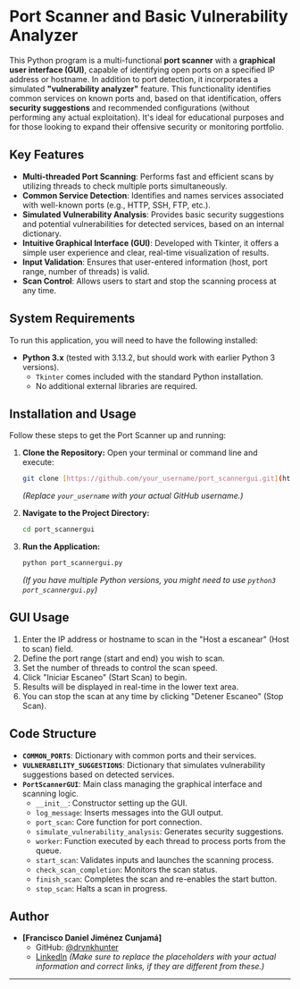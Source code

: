 # Port Scanner and Basic Vulnerability Analyzer

This Python program is a multi-functional **port scanner** with a **graphical user interface (GUI)**, capable of identifying open ports on a specified IP address or hostname. In addition to port detection, it incorporates a simulated **"vulnerability analyzer"** feature. This functionality identifies common services on known ports and, based on that identification, offers **security suggestions** and recommended configurations (without performing any actual exploitation). It's ideal for educational purposes and for those looking to expand their offensive security or monitoring portfolio.

## Key Features

* **Multi-threaded Port Scanning**: Performs fast and efficient scans by utilizing threads to check multiple ports simultaneously.
* **Common Service Detection**: Identifies and names services associated with well-known ports (e.g., HTTP, SSH, FTP, etc.).
* **Simulated Vulnerability Analysis**: Provides basic security suggestions and potential vulnerabilities for detected services, based on an internal dictionary.
* **Intuitive Graphical Interface (GUI)**: Developed with Tkinter, it offers a simple user experience and clear, real-time visualization of results.
* **Input Validation**: Ensures that user-entered information (host, port range, number of threads) is valid.
* **Scan Control**: Allows users to start and stop the scanning process at any time.

## System Requirements

To run this application, you will need to have the following installed:

* **Python 3.x** (tested with 3.13.2, but should work with earlier Python 3 versions).
    * `Tkinter` comes included with the standard Python installation.
    * No additional external libraries are required.

## Installation and Usage

Follow these steps to get the Port Scanner up and running:

1.  **Clone the Repository:**
    Open your terminal or command line and execute:
    ```bash
    git clone [https://github.com/your_username/port_scannergui.git](https://github.com/your_username/port_scannergui.git)
    ```
    *(Replace `your_username` with your actual GitHub username.)*

2.  **Navigate to the Project Directory:**
    ```bash
    cd port_scannergui
    ```

3.  **Run the Application:**
    ```bash
    python port_scannergui.py
    ```
    *(If you have multiple Python versions, you might need to use `python3 port_scannergui.py`)*

## GUI Usage

1.  Enter the IP address or hostname to scan in the "Host a escanear" (Host to scan) field.
2.  Define the port range (start and end) you wish to scan.
3.  Set the number of threads to control the scan speed.
4.  Click "Iniciar Escaneo" (Start Scan) to begin.
5.  Results will be displayed in real-time in the lower text area.
6.  You can stop the scan at any time by clicking "Detener Escaneo" (Stop Scan).

## Code Structure

* **`COMMON_PORTS`**: Dictionary with common ports and their services.
* **`VULNERABILITY_SUGGESTIONS`**: Dictionary that simulates vulnerability suggestions based on detected services.
* **`PortScannerGUI`**: Main class managing the graphical interface and scanning logic.
    * `__init__`: Constructor setting up the GUI.
    * `log_message`: Inserts messages into the GUI output.
    * `port_scan`: Core function for port connection.
    * `simulate_vulnerability_analysis`: Generates security suggestions.
    * `worker`: Function executed by each thread to process ports from the queue.
    * `start_scan`: Validates inputs and launches the scanning process.
    * `check_scan_completion`: Monitors the scan status.
    * `finish_scan`: Completes the scan and re-enables the start button.
    * `stop_scan`: Halts a scan in progress.

## Author

* **[Francisco Daniel Jiménez Cunjamá]**
    * GitHub: [@drvnkhunter](https://github.com/drvnkhunter)
    * [LinkedIn](https://www.linkedin.com/in/frandanielcunjama/)
    *(Make sure to replace the placeholders with your actual information and correct links, if they are different from these.)*

---
